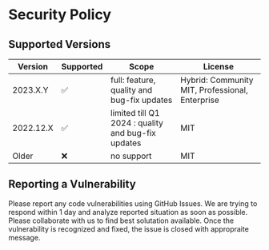 # Security Policy

## Supported Versions

| Version   | Supported          | Scope                                              | License                                         |
|-----------|--------------------|----------------------------------------------------|-------------------------------------------------|
| 2023.X.Y  | :white_check_mark: | full: feature, quality and bug-fix updates         | Hybrid: Community MIT, Professional, Enterprise |
| 2022.12.X | :white_check_mark: | limited till Q1 2024 : quality and bug-fix updates | MIT                                             |
| Older     | :x:                | no support                                         | MIT                                             |

## Reporting a Vulnerability

Please report any code vulnerabilities using GitHub Issues. We are trying to respond within 1 day and analyze reported situation as soon as possible.
Please collaborate with us to find best solutation available.
Once the vulnerability is recognized and fixed, the issue is closed with appropraite message. 

